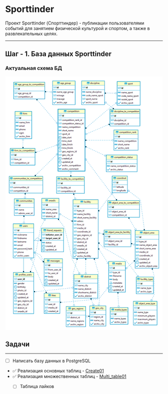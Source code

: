 # Sporttinder
Проект Sporttinder (Спорттиндер) - публикации пользователями событий для занятием физической культурой и спортом, а также в развлекательных целях.
____

## Шаг - 1. База данных Sporttinder

### Актуальная схема БД
![Схема БД](https://github.com/Rusta12/Sporttinder/blob/master/1-1.png)

## Задачи
___
- [ ] Написать базу данных в PostgreSQL
- :white_check_mark: Реализация основных таблиц - [Create01](https://github.com/Rusta12/Sporttinder/blob/master/create_1-1.sql)
- :white_check_mark: Реализация множественных таблиц -  [Multi_table01](https://github.com/Rusta12/Sporttinder/blob/master/multi_table1.sql)
     - [ ] Таблица лайков
        
